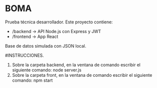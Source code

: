 # BOMA
Prueba técnica desarrollador. 
Este proyecto contiene:

- /backend → API Node.js con Express y JWT
- /frontend → App React

Base de datos simulada con JSON local.

#INSTRUCCIONES.

1. Sobre la carpeta backend, en la ventana de comando escribir el siguiente comando: node server.js
2. Sobre la carpeta front, en la ventana de comando escribir el siguiente comando: npm start
